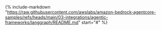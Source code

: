 {% include-markdown "https://raw.githubusercontent.com/awslabs/amazon-bedrock-agentcore-samples/refs/heads/main/03-integrations/agentic-frameworks/langgraph/README.md" start="#" %}